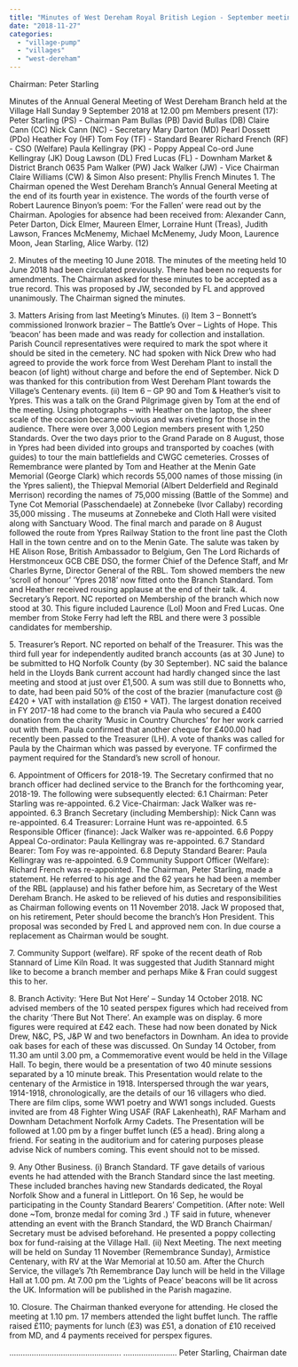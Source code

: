 ```yaml
---
title: "Minutes of West Dereham Royal British Legion - September meeting"
date: "2018-11-27"
categories: 
  - "village-pump"
  - "villages"
  - "west-dereham"
---
```


Chairman: Peter Starling

Minutes of the Annual General Meeting of West Dereham Branch held at the Village Hall Sunday 9 September 2018 at 12.00 pm Members present (17): Peter Starling (PS) - Chairman Pam Bullas (PB) David Bullas (DB) Claire Cann (CC) Nick Cann (NC) - Secretary Mary Darton (MD) Pearl Dossett (PDo) Heather Foy (HF) Tom Foy (TF) - Standard Bearer Richard French (RF) - CSO (Welfare) Paula Kellingray (PK) - Poppy Appeal Co-ord June Kellingray (JK) Doug Lawson (DL) Fred Lucas (FL) - Downham Market & District Branch 0635 Pam Walker (PW) Jack Walker (JW) - Vice Chairman Claire Williams (CW) & Simon Also present: Phyllis French Minutes 1. The Chairman opened the West Dereham Branch’s Annual General Meeting at the end of its fourth year in existence. The words of the fourth verse of Robert Laurence Binyon’s poem: ‘For the Fallen’ were read out by the Chairman. Apologies for absence had been received from: Alexander Cann, Peter Darton, Dick Elmer, Maureen Elmer, Lorraine Hunt (Treas), Judith Lawson, Frances McMenemy, Michael McMenemy, Judy Moon, Laurence Moon, Jean Starling, Alice Warby. (12)

2\. Minutes of the meeting 10 June 2018. The minutes of the meeting held 10 June 2018 had been circulated previously. There had been no requests for amendments. The Chairman asked for these minutes to be accepted as a true record. This was proposed by JW, seconded by FL and approved unanimously. The Chairman signed the minutes.

3\. Matters Arising from last Meeting’s Minutes. (i) Item 3 – Bonnett’s commissioned Ironwork brazier – The Battle’s Over – Lights of Hope. This ‘beacon’ has been made and was ready for collection and installation. Parish Council representatives were required to mark the spot where it should be sited in the cemetery. NC had spoken with Nick Drew who had agreed to provide the work force from West Dereham Plant to install the beacon (of light) without charge and before the end of September. Nick D was thanked for this contribution from West Dereham Plant towards the Village’s Centenary events. (ii) Item 6 – GP 90 and Tom & Heather’s visit to Ypres. This was a talk on the Grand Pilgrimage given by Tom at the end of the meeting. Using photographs – with Heather on the laptop, the sheer scale of the occasion became obvious and was riveting for those in the audience. There were over 3,000 Legion members present with 1,250 Standards. Over the two days prior to the Grand Parade on 8 August, those in Ypres had been divided into groups and transported by coaches (with guides) to tour the main battlefields and CWGC cemeteries. Crosses of Remembrance were planted by Tom and Heather at the Menin Gate Memorial (George Clark) which records 55,000 names of those missing (in the Ypres salient), the Thiepval Memorial (Albert Delderfield and Reginald Merrison) recording the names of 75,000 missing (Battle of the Somme) and Tyne Cot Memorial (Passchendaele) at Zonnebeke (Ivor Callaby) recording 35,000 missing . The museums at Zonnebeke and Cloth Hall were visited along with Sanctuary Wood. The final march and parade on 8 August followed the route from Ypres Railway Station to the front line past the Cloth Hall in the town centre and on to the Menin Gate. The salute was taken by HE Alison Rose, British Ambassador to Belgium, Gen The Lord Richards of Herstmonceux GCB CBE DSO, the former Chief of the Defence Staff, and Mr Charles Byrne, Director General of the RBL. Tom showed members the new ‘scroll of honour’ ‘Ypres 2018’ now fitted onto the Branch Standard. Tom and Heather received rousing applause at the end of their talk. 4. Secretary’s Report. NC reported on Membership of the branch which now stood at 30. This figure included Laurence (Lol) Moon and Fred Lucas. One member from Stoke Ferry had left the RBL and there were 3 possible candidates for membership.

5\. Treasurer’s Report. NC reported on behalf of the Treasurer. This was the third full year for independently audited branch accounts (as at 30 June) to be submitted to HQ Norfolk County (by 30 September). NC said the balance held in the Lloyds Bank current account had hardly changed since the last meeting and stood at just over £1,500. A sum was still due to Bonnetts who, to date, had been paid 50% of the cost of the brazier (manufacture cost @ £420 + VAT with installation @ £150 + VAT). The largest donation received in FY 2017-18 had come to the branch via Paula who secured a £400 donation from the charity ‘Music in Country Churches’ for her work carried out with them. Paula confirmed that another cheque for £400.00 had recently been passed to the Treasurer (LH). A vote of thanks was called for Paula by the Chairman which was passed by everyone. TF confirmed the payment required for the Standard’s new scroll of honour.

6\. Appointment of Officers for 2018-19. The Secretary confirmed that no branch officer had declined service to the Branch for the forthcoming year, 2018-19. The following were subsequently elected: 6.1 Chairman: Peter Starling was re-appointed. 6.2 Vice-Chairman: Jack Walker was re-appointed. 6.3 Branch Secretary (including Membership): Nick Cann was re-appointed. 6.4 Treasurer: Lorraine Hunt was re-appointed. 6.5 Responsible Officer (finance): Jack Walker was re-appointed. 6.6 Poppy Appeal Co-ordinator: Paula Kellingray was re-appointed. 6.7 Standard Bearer: Tom Foy was re-appointed. 6.8 Deputy Standard Bearer: Paula Kellingray was re-appointed. 6.9 Community Support Officer (Welfare): Richard French was re-appointed. The Chairman, Peter Starling, made a statement. He referred to his age and the 62 years he had been a member of the RBL (applause) and his father before him, as Secretary of the West Dereham Branch. He asked to be relieved of his duties and responsibilities as Chairman following events on 11 November 2018. Jack W proposed that, on his retirement, Peter should become the branch’s Hon President. This proposal was seconded by Fred L and approved nem con. In due course a replacement as Chairman would be sought.

7\. Community Support (welfare). RF spoke of the recent death of Rob Stannard of Lime Kiln Road. It was suggested that Judith Stannard might like to become a branch member and perhaps Mike & Fran could suggest this to her.

8\. Branch Activity: ‘Here But Not Here’ – Sunday 14 October 2018. NC advised members of the 10 seated perspex figures which had received from the charity ‘There But Not There’. An example was on display. 6 more figures were required at £42 each. These had now been donated by Nick Drew, N&C, PS, J&P W and two benefactors in Downham. An idea to provide oak bases for each of these was discussed. On Sunday 14 October, from 11.30 am until 3.00 pm, a Commemorative event would be held in the Village Hall. To begin, there would be a presentation of two 40 minute sessions separated by a 10 minute break. This Presentation would relate to the centenary of the Armistice in 1918. Interspersed through the war years, 1914-1918, chronologically, are the details of our 16 villagers who died. There are film clips, some WW1 poetry and WW1 songs included. Guests invited are from 48 Fighter Wing USAF (RAF Lakenheath), RAF Marham and Downham Detachment Norfolk Army Cadets. The Presentation will be followed at 1.00 pm by a finger buffet lunch (£5 a head). Bring along a friend. For seating in the auditorium and for catering purposes please advise Nick of numbers coming. This event should not to be missed.

9\. Any Other Business. (i) Branch Standard. TF gave details of various events he had attended with the Branch Standard since the last meeting. These included branches having new Standards dedicated, the Royal Norfolk Show and a funeral in Littleport. On 16 Sep, he would be participating in the County Standard Bearers’ Competition. (After note: Well done ~Tom, bronze medal for coming 3rd .) TF said in future, whenever attending an event with the Branch Standard, the WD Branch Chairman/ Secretary must be advised beforehand. He presented a poppy collecting box for fund-raising at the Village Hall. (ii) Next Meeting. The next meeting will be held on Sunday 11 November (Remembrance Sunday), Armistice Centenary, with RV at the War Memorial at 10.50 am. After the Church Service, the village’s 7th Remembrance Day lunch will be held in the Village Hall at 1.00 pm. At 7.00 pm the ‘Lights of Peace’ beacons will be lit across the UK. Information will be published in the Parish magazine.

10\. Closure. The Chairman thanked everyone for attending. He closed the meeting at 1.10 pm. 17 members attended the light buffet lunch. The raffle raised £110; payments for lunch (£3) was £51, a donation of £10 received from MD, and 4 payments received for perspex figures.

………………………………………….. …………………… Peter Starling, Chairman date
